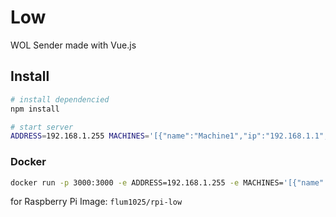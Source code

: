 # Low

WOL Sender made with Vue.js

## Install

```bash
# install dependencied
npm install

# start server
ADDRESS=192.168.1.255 MACHINES='[{"name":"Machine1","ip":"192.168.1.1","mac":"ff:ff:ff:ff:ff"}]' npm run start
```

### Docker

```bash
docker run -p 3000:3000 -e ADDRESS=192.168.1.255 -e MACHINES='[{"name":"Machine1","ip":"192.168.1.1","mac":"ff:ff:ff:ff:ff"}]' flum1025/low
```

for Raspberry Pi Image: `flum1025/rpi-low`
